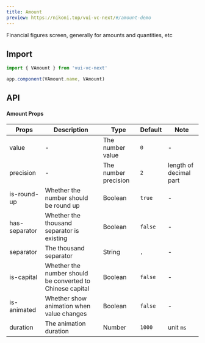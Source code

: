 ```yaml
---
title: Amount
preview: https://nikoni.top/vui-vc-next/#/amount-demo
---
```


Financial figures screen, generally for amounts and quantities, etc

## Import

```js
import { VAmount } from 'vui-vc-next'

app.component(VAmount.name, VAmount)
```

## API

#### Amount Props
| Props | Description | Type | Default | Note |
|----|-----|------|------|------|
|value|-|The number value|`0`|-|
|precision|-|The number precision|`2`|length of decimal part|
|is-round-up|Whether the number should be round up|Boolean|`true`|-|
|has-separator|Whether the thousand separator is existing|Boolean|`false`|-|
|separator|The thousand separator|String|`,`|-|
|is-capital|Whether the number should be converted to Chinese capital|Boolean|`false`|-|
|is-animated|Whether show animation when value changes|Boolean|`false`|-|
|duration|The animation duration|Number|`1000`|unit `ms`|
